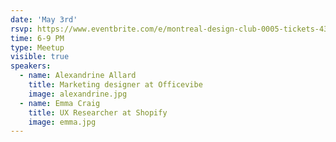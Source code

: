 ```yaml
---
date: 'May 3rd'
rsvp: https://www.eventbrite.com/e/montreal-design-club-0005-tickets-43818701917
time: 6-9 PM
type: Meetup
visible: true
speakers:
  - name: Alexandrine Allard
    title: Marketing designer at Officevibe
    image: alexandrine.jpg
  - name: Emma Craig
    title: UX Researcher at Shopify
    image: emma.jpg
---
```

